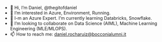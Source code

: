 - 👋 Hi, I’m Daniel, @thegitofdaniel
- 👀 I’m interested in Azure, Environment, Running.
- 🌱 I-m an Azure Expert. I’m currently learning Databricks, Snowflake.
- 💞️ I’m looking to collaborate on Data Science (AIML), Machine Learning Engineering (MLE/MLOPS).
- 📫 How to reach me: daniel.rocharuiz@bocconialumni.it
